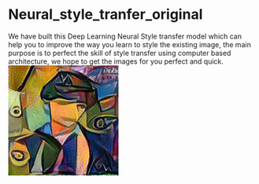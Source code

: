 # Neural_style_tranfer_original
We have built this Deep Learning Neural Style transfer model which can help you to improve the way you learn to style the existing image, the main purpose is to perfect the skill of style transfer using computer based architecture, we hope to get the images for you perfect and quick.
![Alt_text](images/stylized_image%20(5).jpg)
